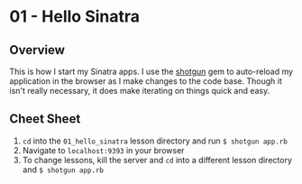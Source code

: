 # 01 - Hello Sinatra

## Overview

This is how I start my Sinatra apps.  I use the [shotgun](https://github.com/rtomayko/shotgun) gem to auto-reload my application in the browser as I make changes to the code base.  Though it isn't really necessary, it does make iterating on things quick and easy.

## Cheet Sheet

1. `cd` into the `01_hello_sinatra` lesson directory and run `$ shotgun app.rb`
1. Navigate to `localhost:9393` in your browser
1. To change lessons, kill the server and `cd` into a different lesson directory and `$ shotgun app.rb`
